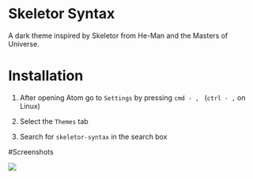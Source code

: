 # Skeletor Syntax

A dark theme inspired by Skeletor from He-Man and the Masters of Universe.

# Installation

1. After opening Atom go to `Settings` by pressing `cmd - , ` (`ctrl - ,` on
  Linux)

2. Select the `Themes` tab

3. Search for `skeletor-syntax` in the search box

#Screenshots

![](https://raw.githubusercontent.com/ramonmcros/skeletor-syntax/master/screenshot.png)
